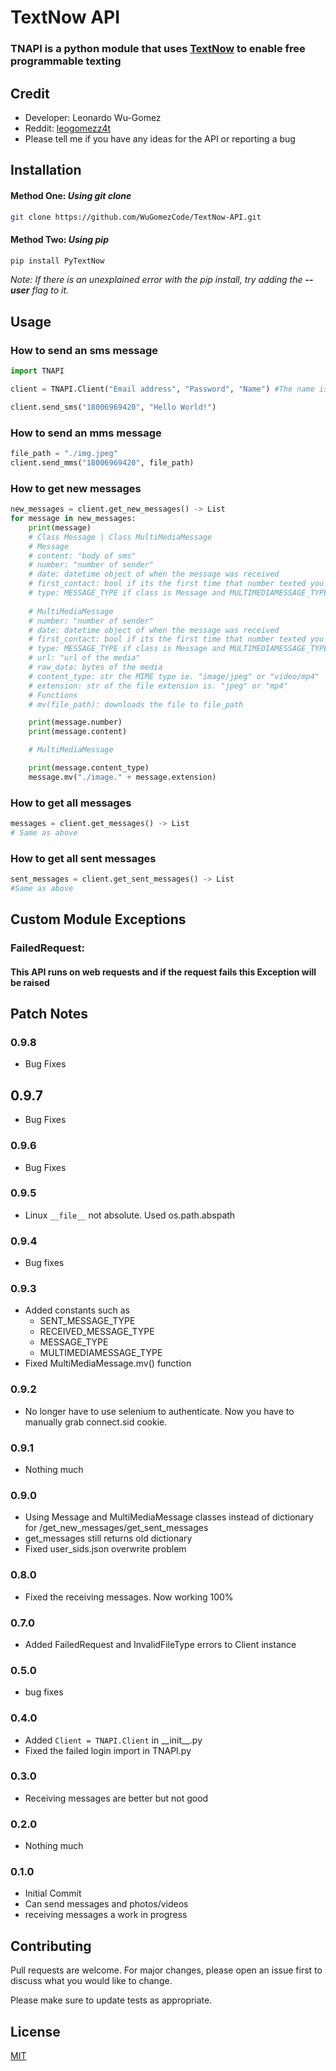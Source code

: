 # TextNow API
### TNAPI is a python module that uses [TextNow](https://www.textnow.com/) to enable free programmable texting 

## Credit
- Developer: Leonardo Wu-Gomez
- Reddit: [leogomezz4t](https://www.reddit.com/user/leogomezz4t)
- Please tell me if you have any ideas for the API or reporting a bug

## Installation
#### Method One: ***Using git clone***
```bash
git clone https://github.com/WuGomezCode/TextNow-API.git
```
#### Method Two: ***Using pip***
```bash
pip install PyTextNow
```
*Note: If there is an unexplained error with the pip install, try adding the **--user** flag to it.*



## Usage
### How to send an sms message
```python
import TNAPI

client = TNAPI.Client("Email address", "Password", "Name") #The name is used for the message storing.

client.send_sms("18006969420", "Hello World!")
```
### How to send an mms message
```python
file_path = "./img.jpeg"
client.send_mms("18006969420", file_path)
```
### How to get new messages
```python
new_messages = client.get_new_messages() -> List
for message in new_messages:
    print(message)
    # Class Message | Class MultiMediaMessage
    # Message
    # content: "body of sms"
    # number: "number of sender"
    # date: datetime object of when the message was received
    # first_contact: bool if its the first time that number texted you
    # type: MESSAGE_TYPE if class is Message and MULTIMEDIAMESSAGE_TYPE if class is MultiMediaMessage
    
    # MultiMediaMessage
    # number: "number of sender"
    # date: datetime object of when the message was received
    # first_contact: bool if its the first time that number texted you
    # type: MESSAGE_TYPE if class is Message and MULTIMEDIAMESSAGE_TYPE if class is MultiMediaMessage
    # url: "url of the media"
    # raw_data: bytes of the media
    # content_type: str the MIME type ie. "image/jpeg" or "video/mp4"
    # extension: str of the file extension is. "jpeg" or "mp4"
    # Functions
    # mv(file_path): downloads the file to file_path

    print(message.number)
    print(message.content)

    # MultiMediaMessage

    print(message.content_type)
    message.mv("./image." + message.extension)

```
### How to get all messages
```python
messages = client.get_messages() -> List
# Same as above
```
### How to get all sent messages
```python 
sent_messages = client.get_sent_messages() -> List
#Same as above
```

## Custom Module Exceptions

### FailedRequest:
#### This API runs on web requests and if the request fails this Exception will be raised


## Patch Notes 

### 0.9.8
- Bug Fixes

## 0.9.7
- Bug Fixes

### 0.9.6
- Bug Fixes

### 0.9.5
- Linux `__file__` not absolute.
Used os.path.abspath

### 0.9.4
- Bug fixes

### 0.9.3
- Added constants such as
    - SENT_MESSAGE_TYPE
    - RECEIVED_MESSAGE_TYPE
    - MESSAGE_TYPE
    - MULTIMEDIAMESSAGE_TYPE
- Fixed MultiMediaMessage.mv() function

### 0.9.2
- No longer have to use selenium to authenticate. Now you have to manually grab connect.sid cookie.

### 0.9.1
- Nothing much

### 0.9.0
- Using Message and MultiMediaMessage classes instead of dictionary for /get_new_messages/get_sent_messages
- get_messages still returns old dictionary
- Fixed user_sids.json overwrite problem

### 0.8.0
- Fixed the receiving messages. Now working 100%

### 0.7.0
- Added FailedRequest and InvalidFileType errors to Client instance

### 0.5.0
- bug fixes

### 0.4.0
- Added `Client = TNAPI.Client` in \_\_init\_\_.py
- Fixed the failed login import in TNAPI.py

### 0.3.0
- Receiving messages are better but not good

### 0.2.0
- Nothing much

### 0.1.0
- Initial Commit
- Can send messages and photos/videos
- receiving messages a work in progress

## Contributing
Pull requests are welcome. For major changes, please open an issue first to discuss what you would like to change.

Please make sure to update tests as appropriate.

## License
[MIT](https://choosealicense.com/licenses/mit/)